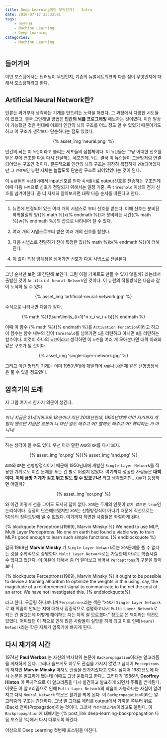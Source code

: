 ```yaml
---
title: Deep Learning이란 무엇인가? - Intro
date: 2018-07-17 23:33:01
tags:
    - 머신러닝
    - Machine Learning
    - Deep Learning
categories:
    - Machine Learning
---
```


## 들어가며
이번 포스팅에서는 딥러닝이 무엇인지, 기존의 뉴럴네트워크와 다른 점이 무엇인지에 대해서 포스팅하려고 한다.

## Artificial Neural Network란?
인류는 과거부터 생각하는 기계를 만드려는 노력을 해왔다.
그 과정에서 다양한 시도들이 있었고, 결국 고안해낸 방법은 **인간의 뇌를 프로그래밍**
해보자는 것이였다. 이런 발상이 가능했던 것은 현대에 이르러 인간의 뇌의 구조를 어느 정도 알 수 있었기 때문이기도 하고 이 구조가 생각보다 단순하다는 점도 있었다.

<center>{% asset_img 'neural.png' %}</center>

인간의 뇌는 이 `뉴런`이라고 불리는 세포들의 집합체이다. 이 `뉴런`들은 그냥 어떠한 신호를 받은 후에 변조한 다음 다시 전달하는 세포인데, 뇌는 결국 이 뉴런들이 그물망처럼 연결되어있는 구조인 것이다.
결론적으로 인간의 뇌의 구조는 굉장히 복잡하게 `연결`되어있지만 그 `연결체`인 뉴런 자체는 놀랍도록 단순한 구조로 되어있었다는 것이 된다.

이 `뉴런`들은 `수상돌기`에서 input신호를 받아 `축색돌기`로 output신호를 전송하는 구조인데 이때 다음 `뉴런`으로 신호가 전달되기 위해서는 일정 기준, 즉 `threshold` 이상의 전기 신호를 넘겨야한다. 좀 더 자세히 알아보자면 대략 다음 순서를 따른다고 한다.

***
1. 뉴런에 연결되어 있는 여러 개의 시냅스로 부터 신호를 받는다.
이때 신호는 분비된 화학물질의 양({% math %}x{% endmath %})과 분비되는 시간({% math %}w{% endmath %})의 곱으로 나타내어 질 수 있다.

2. 여러 개의 시냅스로부터 받은 여러 개의 신호를 합친다.

3. 다음 시냅스로 전달하기 전에 특정한 값({% math %}b{% endmath %})이 더해진다.

4. 이 값이 특정 임계점을 넘어가면 신호가 다음 시냅스로 전달된다.
***

그냥 순서만 보면 꽤 간단해 보인다. 그럼 이걸 기계로도 만들 수 있지 않을까? 라는데서 출발한 것이 `Artificial Neural Network`인 것이다. 이 뉴런의 작동방식은 다음과 같이 도식화 될 수 있다.

<center>{% asset_img 'artificial-neural-network.jpg' %}</center>

수식으로 나타내면 다음과 같다.

<center>{% math %}f(\sum\limits_{i=1}^n x_i w_i + b){% endmath %}</center>

이때 이 함수 {% math %}f{% endmath %}를 `Activation Funcntion`이라고 하고 이 함수는 함수 내부의 값이 `threshold`를 넘어가면 `1`을 리턴하고 아니면 `0`을 리턴하는 함수이다.
이것이 하나의 `뉴런`이라고 생각하면 이 `뉴런`을 여러 개 모아본다면 대략 아래와 같은 구조가 될 것이다.

<center>{% asset_img 'single-layer-network.jpg' %}</center>

그리고 이런 형태의 기계는 이미 1950년대에 개발되어 `AND`나 `OR`문제 같은 선형방정식은 풀 수 있을 정도였다.


## 암흑기의 도래
자 그럼 여기서 한가지 의문이 생긴다.

***
*아니 지금은 21세기하고도 18년이나 지난 2018년인데, 1950년대에 이미 저기까지 개발이 됐으면 지금은 로봇이 나 대신 일도 해주고 어? 빨래도 해주고 어? 해야하는 거 아니냐!*
***

하는 생각이 들 수도 있다. 우선 아까 말한 `AND`와 `OR`를 다시 보자.

<center>{% asset_img 'or.png' %}{% asset_img 'and.png' %}</center>

`AND`와 `OR`는 선형방정식이기 때문에 1950년대에 개발한 `Single Layer Network`를 적용한 기계로도 이런 문제를 푸는 건 별로 어렵지 않았다.
여기까지 성공한 사람들은 **대박이다. 이제 금방 기계가 걷고 뛰고 말도 할 수 있겠구나!**
라고 생각했지만.. `XOR`가 등장하면 어떨까?

<center>{% asset_img 'xor.png' %}</center>

와 이건 어떻게 선을 그어도 도저히 답이 없다. `XOR`는 두개의 인풋이 `같지 않으면 true`인 논리식이다. 굉장히 단순해보였지만 `XOR`는 선형방정식이 아니기 때문에 직선으로는 50%의 정확도밖에 낼 수 없었다. 여기까지 직면한 사람들은 좌절하게 된다.

{% blockquote Perceptrons(1969), Marvin Minsky %}
We need to use MLP, Multi Layer Perceptrons.
No one on earth had found a viable way to train MLPs good enough to learn such simple functions.
{% endblockquote %}

결국 1969년 **Marvin Minsky** 가 `Single Layer Network`로는 `XOR`문제를 풀 수 없다는 것을 수학적으로 증명한다. `Multi Layer Network`로는 가능한데 아무도 학습시킬 수 없다고 했단다.
이 이유에 대해서 좀 더 알아보고 싶어서 `Perceptrons`의 구문을 찾아보니

{% blockquote Perceptrons(1969), Marvin Minsky %}
it ought to be possible to devise a training alhorithm to optimize the weights in thie using, say, the magnitude of a reinforcement signal to communicate to the net the cost of an error. We have not investigated this.
{% endblockquote%}

라고 한다. 구글링 하다보니까 `Perceptrons`라는 책은
"`XOR`가 `Single Layer Network`로 왜 학습이 안되는 지에 대해서 집중적으로 설명하고나서 `Multi Layer Network`로 되는 건 알겠는데 어떻게 해야하는 지는 아직 잘 모르겠다." 정도로 쓴 책이라는 의견도 있었다.
어찌됐던 이 책으로 인해 많은 사람들이 실망을 하게 되고 이로 인해 `Neural Network`라는 학문 자체가 암흑기에 빠지게 된다.


## 다시 재기의 시간
1974년 **Paul Werbos** 는 자신의 박사학위 논문에 `Backpropagation`이라는 알고리즘을 게재하게 된다.
그러나 슬프게도 아무도 관심을 가지지 않았고 심지어 `Perceptrons`의 저자인 **Marvin Minsky** 마저도 관심을 안가져줬다고 한다. 심지어 1982년도에 다시 논문을 발표하게 됐는데 이때도 그냥 묻혔다고 한다...
그러다가 1986년, **Geoffrey Hinton** 이 독자적으로 이 알고리즘을 다시 발견하고 발표하게 되면서 주목을 받게된다.
어쨋든 이 알고리즘으로 인해 `Multi Layer Network`의 학습이 가능하다는 사실이 알려지고 다시 `Neural Network` 학문은 활기를 띄게 된다.
이 `Backpropagation`이라는 알고리즘의 구조는 간단하다. 그냥 말 그대로 에러를 output에서 가까운 쪽부터 뒤로(Back) 전파(Propagation)하는 것이다. 그래서 `역전파알고리즘`이라고도 불린다.
이 `Backpropagation`에 대해서는 {% post_link deep-learning-backpropagation 다음 포스팅 %}에서 다시 다루도록 하겠다.

이상으로 Deep Learning 첫번째 포스팅을 마친다.
